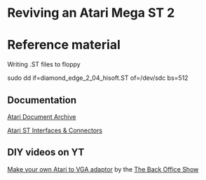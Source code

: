 # Reviving an Atari Mega ST 2

# Reference material

Writing .ST files to floppy

  sudo dd if=diamond_edge_2_04_hisoft.ST of=/dev/sdc bs=512

## Documentation

[Atari Document Archive](https://docs.dev-docs.org/)

[Atari ST Interfaces & Connectors](https://info-coach.fr/atari/hardware/interfaces.php)

## DIY videos on YT

[Make your own Atari to VGA adaptor](https://youtu.be/N9xhNgCW2LQ) by the [The Back Office Show](https://backofficeshow.com/)
